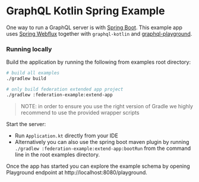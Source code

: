 # GraphQL Kotlin Spring Example

One way to run a GraphQL server is with [Spring Boot](https://github.com/spring-projects/spring-boot). This example app uses [Spring Webflux](https://docs.spring.io/spring/docs/current/spring-framework-reference/web-reactive.html) together with `graphql-kotlin` and [graphql-playground](https://github.com/prisma/graphql-playground).

### Running locally
Build the application by running the following from examples root directory:

```bash
# build all examples
./gradlew build

# only build federation extended app project
./gradlew :federation-example:extend-app
```

> NOTE: in order to ensure you use the right version of Gradle we highly recommend to use the provided wrapper scripts

Start the server:

* Run `Application.kt` directly from your IDE
* Alternatively you can also use the spring boot maven plugin by running `./gradlew :federation-example:extend-app:bootRun` from the command line in the root examples directory.


Once the app has started you can explore the example schema by opening Playground endpoint at http://localhost:8080/playground.
